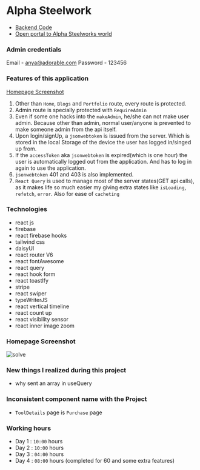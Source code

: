 # Alpha Steelwork

- [Backend Code](https://github.com/ThakurSaad/alpha-steelwork-backend)
- [Open portal to Alpha Steelworks world](https://alpha-steelwork.web.app/)

### Admin credentials

Email - anya@adorable.com
Password - 123456

### Features of this application

[Homepage Screenshot](https://github.com/ThakurSaad/alpha-steelwork-frontend#homepage-screenshot)

1. Other than `Home`, `Blogs` and `Portfolio` route, every route is protected.
2. Admin route is specially protected with `RequireAdmin`
3. Even if some one hacks into the `makeAdmin`, he/she can not make user admin. Because other than admin, normal user/anyone is prevented to make someone admin from the api itself.
4. Upon login/signUp, a `jsonwebtoken` is issued from the server. Which is stored in the local Storage of the device the user has logged in/singed up from.
5. If the `accessToken` aka `jsonwebtoken` is expired(which is one hour) the user is automatically logged out from the application. And has to log in again to use the application.
6. `jsonwebtoken` 401 and 403 is also implemented.
7. `React Query` is used to manage most of the server states(GET api calls), as it makes life so much easier my giving extra states like `isLoading`, `refetch`, `error`. Also for ease of `cacheting`

### Technologies

- react js
- firebase
- react firebase hooks
- tailwind css
- daisyUI
- react router V6
- react fontAwesome
- react query
- react hook form
- react toastIfy
- stripe
- react swiper
- typeWriterJS
- react vertical timeline
- react count up
- react visibility sensor
- react inner image zoom

### Homepage Screenshot

![solve](https://github.com/ThakurSaad/alpha-steelwork-frontend/blob/main/src/assets/screenshot.png)

### New things I realized during this project

- why sent an array in useQuery

### Inconsistent component name with the Project

- `ToolDetails` page is `Purchase` page

### Working hours

- Day 1 : `10:00` hours
- Day 2 : `10:00` hours
- Day 3 : `04:00` hours
- Day 4 : `08:00` hours (completed for 60 and some extra features)
